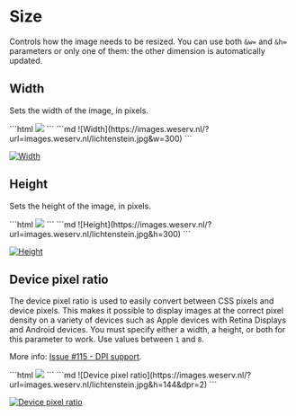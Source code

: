 # Size

Controls how the image needs to be resized. You can use both `&w=` and `&h=` parameters or only one
of them: the other dimension is automatically updated.

## Width <Parameter text="&w="/>

Sets the width of the image, in pixels.

<code-group>
<code-block title="HTML" active>
```html
<img src="//images.weserv.nl/?url=images.weserv.nl/lichtenstein.jpg&w=300">
```
</code-block>

<code-block title="Markdown">
```md
![Width](https://images.weserv.nl/?url=images.weserv.nl/lichtenstein.jpg&w=300)
```
</code-block>
</code-group>

[![Width](/static/lichtenstein.jpg?w=300)](/?url=images.weserv.nl/lichtenstein.jpg&w=300)

## Height <Parameter text="&h="/>

Sets the height of the image, in pixels.

<code-group>
<code-block title="HTML" active>
```html
<img src="//images.weserv.nl/?url=images.weserv.nl/lichtenstein.jpg&h=300">
```
</code-block>

<code-block title="Markdown">
```md
![Height](https://images.weserv.nl/?url=images.weserv.nl/lichtenstein.jpg&h=300)
```
</code-block>
</code-group>

[![Height](/static/lichtenstein.jpg?h=300)](/?url=images.weserv.nl/lichtenstein.jpg&h=300)

## Device pixel ratio <Parameter text="&dpr="/>

The device pixel ratio is used to easily convert between CSS pixels and device pixels. This makes it
possible to display images at the correct pixel density on a variety of devices such as Apple devices with
Retina Displays and Android devices. You must specify either a width, a height, or both for this parameter
to work. Use values between `1` and `8`.

More info: [Issue #115 - DPI support](https://github.com/weserv/images/issues/115).

<code-group>
<code-block title="HTML" active>
```html
<img src="//images.weserv.nl/?url=images.weserv.nl/lichtenstein.jpg&h=144&dpr=2">
```
</code-block>

<code-block title="Markdown">
```md
![Device pixel ratio](https://images.weserv.nl/?url=images.weserv.nl/lichtenstein.jpg&h=144&dpr=2)
```
</code-block>
</code-group>

[![Device pixel ratio](/static/lichtenstein.jpg?h=144&dpr=2)](/?url=images.weserv.nl/lichtenstein.jpg&h=144&dpr=2)
